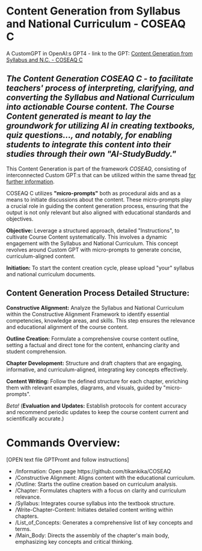 # Content Generation from Syllabus and National Curriculum - COSEAQ C

A CustomGPT in OpenAI:s GPT4 - link to the GPT: [Content Generation from Syllabus and N.C. - COSEAQ C](https://chatgpt.com/g/g-3RBJxzYB1-content-generation-from-syllabus-and-n-c-coseaq-c) 

## *The Content Generation COSEAQ C -  to facilitate teachers' process of interpreting, clarifying, and converting the Syllabus and National Curriculum into actionable Course content. The Course Content generated is meant to lay the groundwork for utilizing AI in creating textbooks, quiz questions..., and notably, for enabling students to integrate this content into their studies through their own "AI-StudyBuddy."*

This Content Generation is part of the framework *COSEAQ*, consisting of interconnected Custom GPT:s that can be utilized within the same thread [for further information](https://community.openai.com/t/search-all-gpts-in-chat-with-recent-and-pinned-gpts/604356).

COSEAQ C utilizes **"micro-prompts"** both as procedural aids and as a means to initiate discussions about the content. These micro-prompts play a crucial role in guiding the content generation process, ensuring that the output is not only relevant but also aligned with educational standards and objectives. 

**Objective:** Leverage a structured approach, detailed "Instructions", to cultivate Course Content systematically. This involves a dynamic engagement with the Syllabus and National Curriculum. This concept revolves around Custom GPT with micro-prompts to generate concise, curriculum-aligned content.

**Initiation:** To start the content creation cycle, please upload "your" syllabus and national curriculum documents.  

## Content Generation Process Detailed Structure:

**Constructive Alignment:** Analyze the Syllabus and National Curriculum within the Constructive Alignment Framework to identify essential competencies, knowledge areas, and skills. This step ensures the relevance and educational alignment of the course content.

**Outline Creation:** Formulate a comprehensive course content outline, setting a factual and direct tone for the content, enhancing clarity and student comprehension.

**Chapter Development:** Structure and draft chapters that are engaging, informative, and curriculum-aligned, integrating key concepts effectively.

**Content Writing:** Follow the defined structure for each chapter, enriching them with relevant examples, diagrams, and visuals, guided by "micro-prompts".

*Beta!* (**Evaluation and Updates:** Establish protocols for content accuracy and recommend periodic updates to keep the course content current and scientifically accurate.) 


# Commands Overview:
[OPEN text file GPTPromt and follow instructions]
<ul>
  <li>/Information: Open page https://github.com/tikankika/COSEAQ</li>
  <li>/Constructive Alignment: Aligns content with the educational curriculum.</li>
  <li>/Outline: Starts the outline creation based on curriculum analysis.</li>
  <li>/Chapter: Formulates chapters with a focus on clarity and curriculum relevance.</li>
  <li>/Syllabus: Integrates course syllabus into the textbook structure.</li>
  <li>/Write-Chapter-Content: Initiates detailed content writing within chapters.</li>
  <li>/List_of_Concepts: Generates a comprehensive list of key concepts and terms.</li>
  <li>/Main_Body: Directs the assembly of the chapter's main body, emphasizing key concepts and critical thinking.</li>
</ul>
